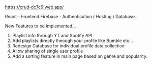 https://crud-dc7c9.web.app/

React - Frontend
Firebase - Authentication / Hosting / Database.

New Features to be implemented...

1. Playlist info through YT and Spotify API
2. Add playlists directly theough your profile like Bumble etc...
3. Redesign Database for individual profile data collection
4. Allow sharing of single user profile
5. Add a sorting feature in main page based on genre and popularity.
